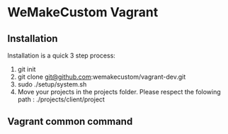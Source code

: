 WeMakeCustom Vagrant
===========================================


## Installation

Installation is a quick 3 step process:

1. git init
2. git clone git@github.com:wemakecustom/vagrant-dev.git
3. sudo ./setup/system.sh
4. Move your projects in the projects folder. Please respect the folowing path : ./projects/client/project

## Vagrant common command


